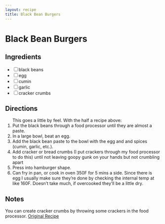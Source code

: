 ```yaml
---
layout: recipe
title: Black Bean Burgers
---
```


<h1>Black Bean Burgers</h1>

<section class="recipe-ingredients">
<h2>Ingredients</h2>
<ul class="ingredient-list">
<li><label><input type="checkbox">black beans</label></li>
<li><label><input type="checkbox">egg</label></li>
<li><label><input type="checkbox">cumin</label></li>
<li><label><input type="checkbox">garlic</label></li>
<li><label><input type="checkbox">cracker crumbs</label></li>
</ul>
</section>

<section class="recipe-directions">
<h2>Directions</h2>
<ol class="recipe-direction-list">
This goes a little by feel. With the half a recipe above:
<li>Put the black beans through a food processor until they are almost a paste.</li>
<li>In a large bowl, beat an egg.</li>
<li>Add the black bean paste to the bowl with the egg and and spices (cumin, garlic, etc.).</li>
<li>Add cracker or bread crumbs (I put crackers through my food processor to do this) until not leaving goopy gunk on your hands but not crumbling apart</li>
<li>Press into hamburger shape.</li>
<li>Can fry in pan, or cook in oven 350F for 5 mins a side. Since there is egg I usually make sure they’re done by checking the internal temp at like 160F. Doesn’t take much, if overcooked they’ll be a little dry.</li>
</ol>
</section>

<section class="recipe-notes">
<h2>Notes</h2>
You can create cracker crumbs by throwing some crackers in the food processor.
<a href="https://tastesbetterfromscratch.com/the-best-black-bean-burger/">Original Recipe</a>
</section>
